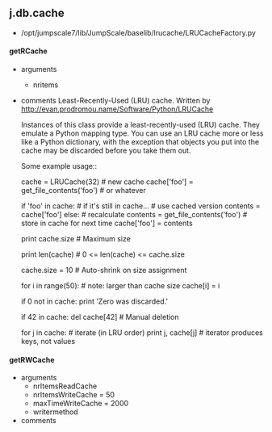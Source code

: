 ## j.db.cache

- /opt/jumpscale7/lib/JumpScale/baselib/lrucache/LRUCacheFactory.py

#### getRCache 
- arguments
    - nritems
- comments
    Least-Recently-Used (LRU) cache.
    Written by http://evan.prodromou.name/Software/Python/LRUCache
    
    Instances of this class provide a least-recently-used (LRU) cache. They
    emulate a Python mapping type. You can use an LRU cache more or less like
    a Python dictionary, with the exception that objects you put into the
    cache may be discarded before you take them out.
    
    Some example usage::
    
    cache = LRUCache(32) # new cache
    cache['foo'] = get_file_contents('foo') # or whatever
    
    if 'foo' in cache: # if it's still in cache...
        # use cached version
        contents = cache['foo']
    else:
        # recalculate
        contents = get_file_contents('foo')
        # store in cache for next time
        cache['foo'] = contents
    
    print cache.size # Maximum size
    
    print len(cache) # 0 <= len(cache) <= cache.size
    
    cache.size = 10 # Auto-shrink on size assignment
    
    for i in range(50): # note: larger than cache size
        cache[i] = i
        
    if 0 not in cache: print 'Zero was discarded.'
    
    if 42 in cache:
        del cache[42] # Manual deletion
    
    for j in cache:   # iterate (in LRU order)
        print j, cache[j] # iterator produces keys, not values

#### getRWCache 
- arguments
    - nrItemsReadCache
    - nrItemsWriteCache = 50
    - maxTimeWriteCache = 2000
    - writermethod
- comments
    

